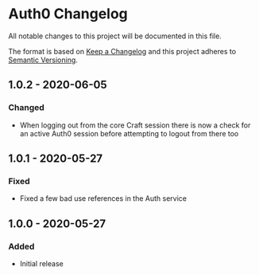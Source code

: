 # Auth0 Changelog

All notable changes to this project will be documented in this file.

The format is based on [Keep a Changelog](http://keepachangelog.com/) and this project adheres to [Semantic Versioning](http://semver.org/).


## 1.0.2 - 2020-06-05
### Changed
- When logging out from the core Craft session there is now a check for an active Auth0 session before attempting to logout from there too 


## 1.0.1 - 2020-05-27
### Fixed
- Fixed a few bad use references in the Auth service


## 1.0.0 - 2020-05-27
### Added
- Initial release
